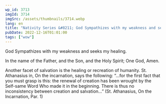 ```yaml
---
wp_id: 3713
imgId: 3714
imgSrc: /assets/thumbnails/3714.webp
lang: en
title: "Nativity Series &#8211; God Sympathizes with my weakness and seeks my healing"
pubDate: 2022-12-16T01:01:00
tags: ["wow"]
---
```


<!-- page: 6 -->

<p>God Sympathizes with my weakness and seeks my healing.</p>
<p>In the name of the Father, and the Son, and the Holy Spirit; One God, Amen.</p>
<p>Another facet of salvation is the healing or recreation of humanity. St. Athanasius in, On the incarnation, says the following: “…for the first fact that you must grasp is this: the renewal of creation has been wrought by the Self-same Word Who made it in the beginning. There is thus no inconsistency between creation and salvation…” (St. Athanasius, On the Incarnation, Par. 1)</p>
